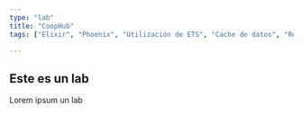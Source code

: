 ```yaml
---
type: "lab"
title: "CoopHub"
tags: ["Elixir", "Phoenix", "Utilización de ETS", "Cache de datos", "ReactJS"]

---
```


## Este es un lab 
 Lorem ipsum un lab 